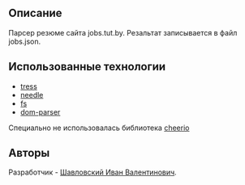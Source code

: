 ## Описание

Парсер резюме сайта jobs.tut.by. Резальтат записывается в файл jobs.json.

## Использованные технологии 

- [tress](https://www.npmjs.com/package/tress)
- [needle](https://www.npmjs.com/package/needle)
- [fs](https://www.npmjs.com/package/fs)
- [dom-parser](https://www.npmjs.com/package/dom-parser) 

Cпециально не использовалась библиотека [cheerio](https://cheerio.js.org/) 


## Авторы

Разработчик - [Шавловский Иван Валентинович](https://vk.com/shavlovsky98).

